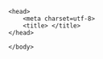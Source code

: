 <!DOCTYPE html>

<html lang=en>

	<head>
		<meta charset=utf-8>
		<title> </title>
	</head>
  <body>
  
  	</body>
</html>
